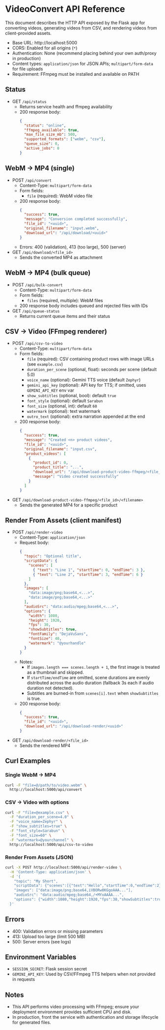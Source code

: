 # VideoConvert API Reference

This document describes the HTTP API exposed by the Flask app for converting videos, generating videos from CSV, and rendering videos from client-provided assets.

- Base URL: http://localhost:5000
- CORS: Enabled for all origins (`*`)
- Authentication: None (recommend placing behind your own auth/proxy in production)
- Content types: `application/json` for JSON APIs; `multipart/form-data` for file uploads
- Requirement: FFmpeg must be installed and available on PATH

## Status
- GET `/api/status`
  - Returns service health and ffmpeg availability
  - 200 response body:
    ```json
    {
      "status": "online",
      "ffmpeg_available": true,
      "max_file_size_mb": 500,
      "supported_formats": ["webm", "csv"],
      "queue_size": 0,
      "active_jobs": 0
    }
    ```

## WebM → MP4 (single)
- POST `/api/convert`
  - Content-Type: `multipart/form-data`
  - Form fields:
    - `file` (required): WebM video file
  - 200 response body:
    ```json
    {
      "success": true,
      "message": "Conversion completed successfully",
      "file_id": "<uuid>",
      "original_filename": "input.webm",
      "download_url": "/api/download/<uuid>"
    }
    ```
  - Errors: 400 (validation), 413 (too large), 500 (server)
- GET `/api/download/<file_id>`
  - Sends the converted MP4 as attachment

## WebM → MP4 (bulk queue)
- POST `/api/bulk-convert`
  - Content-Type: `multipart/form-data`
  - Form fields:
    - `files` (required, multiple): WebM files
  - 200 response body includes queued and rejected files with IDs
- GET `/api/queue-status`
  - Returns current queue items and their status

## CSV → Video (FFmpeg renderer)
- POST `/api/csv-to-video`
  - Content-Type: `multipart/form-data`
  - Form fields:
    - `file` (required): CSV containing product rows with image URLs (see `example.csv`)
    - `duration_per_scene` (optional, float): seconds per scene (default 5.0)
    - `voice_name` (optional): Gemini TTS voice (default `Zephyr`)
    - `gemini_api_key` (optional): API key for TTS; if omitted, uses `GEMINI_API_KEY` env var
    - `show_subtitles` (optional, bool): default `true`
    - `font_style` (optional): default `Sarabun`
    - `font_size` (optional, int): default `60`
    - `watermark` (optional): text watermark
    - `outro_text` (optional): extra narration appended at the end
  - 200 response body:
    ```json
    {
      "success": true,
      "message": "Created <n> product videos",
      "file_id": "<uuid>",
      "original_filename": "input.csv",
      "product_videos": [
        {
          "product_id": 0,
          "product_title": "...",
          "download_url": "/api/download-product-video-ffmpeg/<file_id>/<safe_title>.mp4",
          "message": "Video created successfully"
        }
      ]
    }
    ```
- GET `/api/download-product-video-ffmpeg/<file_id>/<filename>`
  - Sends the generated MP4 for a specific product

## Render From Assets (client manifest)
- POST `/api/render-video`
  - Content-Type: `application/json`
  - Request body:
    ```json
    {
      "topic": "Optional title",
      "scriptData": {
        "scenes": [
          { "text": "Line 1", "startTime": 0, "endTime": 3 },
          { "text": "Line 2", "startTime": 3, "endTime": 6 }
        ]
      },
      "images": [
        "data:image/png;base64,<...>",
        "data:image/png;base64,<...>"
      ],
      "audioSrc": "data:audio/mpeg;base64,<...>",
      "options": {
        "width": 1080,
        "height": 1920,
        "fps": 30,
        "showSubtitles": true,
        "fontFamily": "DejaVuSans",
        "fontSize": 40,
        "watermark": "@yourhandle"
      }
    }
    ```
  - Notes:
    - If `images.length === scenes.length + 1`, the first image is treated as a thumbnail and skipped.
    - If `startTime/endTime` are omitted, scene durations are evenly distributed across the audio duration (fallback 3s each if audio duration not detected).
    - Subtitles are burned-in from `scenes[i].text` when `showSubtitles` is true.
  - 200 response body:
    ```json
    {
      "success": true,
      "file_id": "<uuid>",
      "download_url": "/api/download-render/<uuid>"
    }
    ```
- GET `/api/download-render/<file_id>`
  - Sends the rendered MP4

## Curl Examples

### Single WebM → MP4
```bash
curl -F "file=@/path/to/video.webm" \
  http://localhost:5000/api/convert
```

### CSV → Video with options
```bash
curl -F "file=@example.csv" \
  -F "duration_per_scene=4.0" \
  -F "voice_name=Zephyr" \
  -F "show_subtitles=true" \
  -F "font_style=Sarabun" \
  -F "font_size=60" \
  -F "watermark=@yourchannel" \
  http://localhost:5000/api/csv-to-video
```

### Render From Assets (JSON)
```bash
curl -X POST http://localhost:5000/api/render-video \
  -H 'Content-Type: application/json' \
  -d '{
    "topic": "My Short",
    "scriptData": {"scenes":[{"text":"Hello","startTime":0,"endTime":2},{"text":"World","startTime":2,"endTime":4}]},
    "images": ["data:image/png;base64,iVBORw0KGgoAAA..."],
    "audioSrc": "data:audio/mpeg;base64,/+MYxAAAA...",
    "options": {"width":1080,"height":1920,"fps":30,"showSubtitles":true}
  }'
```

## Errors
- 400: Validation errors or missing parameters
- 413: Upload too large (limit 500 MB)
- 500: Server errors (see logs)

## Environment Variables
- `SESSION_SECRET`: Flask session secret
- `GEMINI_API_KEY`: Used by CSV/FFmpeg TTS helpers when not provided in requests

## Notes
- This API performs video processing with FFmpeg; ensure your deployment environment provides sufficient CPU and disk.
- In production, front the service with authentication and storage lifecycle for generated files.

